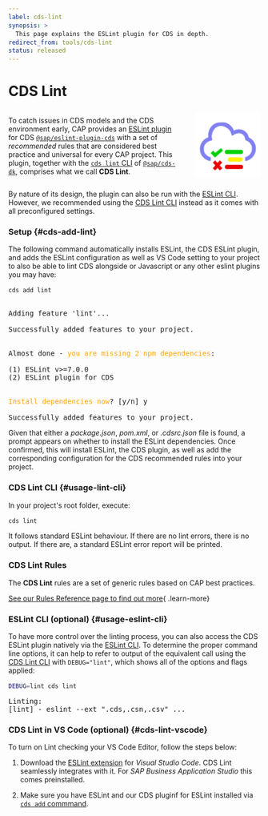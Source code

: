 ```yaml
---
label: cds-lint
synopsis: >
  This page explains the ESLint plugin for CDS in depth.
redirect_from: tools/cds-lint
status: released
---
```


# CDS Lint


<style lang="scss" scoped>
  .cols-2 {
    display: flex;
    align-items: center;
    flex-wrap: wrap;
  }
  @media (min-width: 640px) {
    .cols-2 {
      gap: 2em;
    }
    .cols-2 > * {
      &:first-child {
        flex: 1;
      }
    }
  }
</style>

<div class="cols-2">

<div>

To catch issues in CDS models and the CDS environment early, CAP provides an [ESLint plugin](https://eslint.org/) for CDS [`@sap/eslint-plugin-cds`](https://www.npmjs.com/package/@sap/eslint-plugin-cds) with a set of *recommended* rules that are considered best practice and universal for every CAP project. This plugin, together with the [`cds lint` CLI](#usage-lint-cli) of [`@sap/cds-dk`](https://www.npmjs.com/package/@sap/cds-dk), comprises what we call **CDS Lint**.

</div>

<div>

<img src="../assets/cdslint.svg" alt="ESLint plugin for CDS logo" width="130px" class="ignore-dark" />

</div>

</div>

By nature of its design, the plugin can also be run with the [ESLint CLI](#usage-eslint-cli). However, we recommended using the [CDS Lint CLI](#usage-lint-cli) instead as it comes with all preconfigured settings.


### Setup {#cds-add-lint}

The following command automatically installs ESLint, the CDS ESLint plugin, and adds the ESLint configuration as well as VS Code setting to your project to also be able to lint CDS alongside or Javascript or any other eslint plugins you may have:

```sh
cds add lint
```

<pre class="log">

Adding feature 'lint'...

Successfully added features to your project.


<span>Almost done - <text style="color: orange">you are missing 2 npm dependencies</text>:</span>

(1) ESLint v>=7.0.0
(2) ESLint plugin for CDS


<text style="color: orange">Install dependencies now</text>? [y/n] y

Successfully added features to your project.
</pre>

Given that either a _package.json_, _pom.xml_, or _.cdsrc.json_ file is found, a prompt appears on whether to install the ESLint dependencies. Once confirmed, this will install ESLint, the CDS plugin, as well as add the corresponding configuration for the CDS recommended rules into your project.


### CDS Lint CLI {#usage-lint-cli}

In your project's root folder, execute:

```sh
cds lint
```

It follows standard ESLint behaviour. If there are no lint errors, there is no output. If there are, a standard ESLint error report will be printed.



### CDS Lint Rules

The **CDS Lint** rules are a set of generic rules based on CAP best practices.

[See our Rules Reference page to find out more](./rules){ .learn-more}



<!--
### CDS Lint Customization  {#cds-lint-customization}

#### Configuring CDS Lint Rules

Individual package rules can also be [configured](https://eslint.org/docs/user-guide/configuring/rules#configuring-rules) to be turned off or have a different severity. For example, if you want to turn off the recommended *environment* rule [min-node-version](../tools/cds-lint/rules#min-node-version), just add the following lines to your [ESLint configuration file](https://eslint.org/docs/user-guide/configuring/), shown here for type `json`:

```json
{
  "rules": {
    "@sap/cds/min-node-version": 0
  }
}
```

### Configuring custom CDS Lint Rules

To include your own custom rules, prepare your project configuration once with:

```sh
cds add lint
```

This configures your project to use the `@sap/eslint-plugin-cds` locally and create an extra _.eslint_ directory for your custom rules, tests, and documentation:

 - _rules_: Directory for your custom rules.
 - _tests_: Directory for your custom rules tests.
 - _docs_: Directory for auto-generated docs based on your custom rules and any valid/invalid test cases provided,

Add a sample custom rule:

```sh
cds add lint:dev
```

The following sample rule is added to your configuration file:

```json
{
  "rules": {
    "no-entity-moo": 2
  }
}
```

To test the rule, just add a _.cds_ file, for example _moo.cds_, with the following content to your project:

```cds
entity Moo {}
```

Run the linter (`cds lint`) to see that an entity called `Moo` is not allowed.
Ideally, if you are using an editor together with an ESLint extension, you will already be notified of this when you save the file.

To quickly unit-test a custom rule, you can find a sample _no-entity-moo.test.js_ in _.eslint/tests_. To run the test:

```sh
mocha .eslint/tests/no-entity-moo
```

-->

### ESLint CLI (optional) {#usage-eslint-cli}

To have more control over the linting process, you can also access the CDS ESLint plugin natively via the [ESLint CLI](https://eslint.org/docs/user-guide/command-line-interface). To determine the proper command line options, it can help to refer to output of the equivalent call using the [CDS Lint CLI](#usage-lint-cli) with `DEBUG="lint"`, which shows all of the options and flags applied:

```sh
DEBUG=lint cds lint
```

<pre class="log">
Linting:
<span>[lint] - eslint --ext ".cds,.csn,.csv" ...</span>
</pre>


### CDS Lint in VS Code (optional)  {#cds-lint-vscode}

To turn on Lint checking your VS Code Editor, follow the steps below:

1. Download the [ESLint extension](https://marketplace.visualstudio.com/items?itemName=dbaeumer.vscode-eslint) for _Visual Studio Code_. CDS Lint seamlessly integrates with it. For _SAP Business Application Studio_ this comes preinstalled.

2. Make sure you have ESLint and our CDS pluginf for ESLint installed via [`cds add` commmand](#cds-add-lint).
